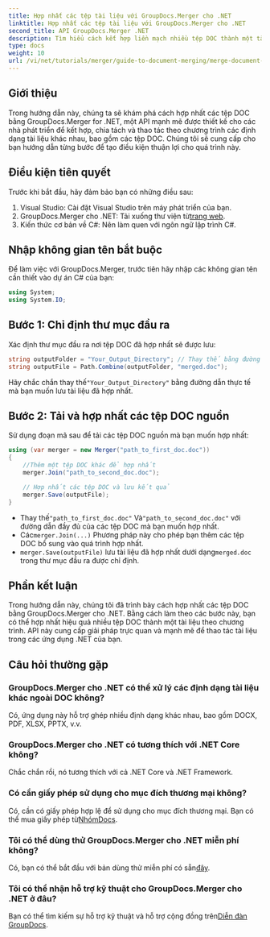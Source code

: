 ```yaml
---
title: Hợp nhất các tệp tài liệu với GroupDocs.Merger cho .NET
linktitle: Hợp nhất các tệp tài liệu với GroupDocs.Merger cho .NET
second_title: API GroupDocs.Merger .NET
description: Tìm hiểu cách kết hợp liền mạch nhiều tệp DOC thành một tài liệu duy nhất bằng GroupDocs.Merger cho .NET. Hướng dẫn toàn diện này cung cấp phương pháp tiếp cận từng bước rõ ràng, bao gồm các điều kiện tiên quyết, đoạn mã và Câu hỏi thường gặp.
type: docs
weight: 10
url: /vi/net/tutorials/merger/guide-to-document-merging/merge-document-files/
---
```

## Giới thiệu

Trong hướng dẫn này, chúng ta sẽ khám phá cách hợp nhất các tệp DOC bằng GroupDocs.Merger for .NET, một API mạnh mẽ được thiết kế cho các nhà phát triển để kết hợp, chia tách và thao tác theo chương trình các định dạng tài liệu khác nhau, bao gồm các tệp DOC. Chúng tôi sẽ cung cấp cho bạn hướng dẫn từng bước để tạo điều kiện thuận lợi cho quá trình này.

## Điều kiện tiên quyết

Trước khi bắt đầu, hãy đảm bảo bạn có những điều sau:

1. Visual Studio: Cài đặt Visual Studio trên máy phát triển của bạn.
2.  GroupDocs.Merger cho .NET: Tải xuống thư viện từ[trang web](https://releases.groupdocs.com/merger/net/).
3. Kiến thức cơ bản về C#: Nên làm quen với ngôn ngữ lập trình C#.

## Nhập không gian tên bắt buộc

Để làm việc với GroupDocs.Merger, trước tiên hãy nhập các không gian tên cần thiết vào dự án C# của bạn:

```csharp
using System;
using System.IO;
```

## Bước 1: Chỉ định thư mục đầu ra

Xác định thư mục đầu ra nơi tệp DOC đã hợp nhất sẽ được lưu:

```csharp
string outputFolder = "Your_Output_Directory"; // Thay thế bằng đường dẫn của bạn
string outputFile = Path.Combine(outputFolder, "merged.doc");
```

 Hãy chắc chắn thay thế`"Your_Output_Directory"` bằng đường dẫn thực tế mà bạn muốn lưu tài liệu đã hợp nhất.

## Bước 2: Tải và hợp nhất các tệp DOC nguồn

Sử dụng đoạn mã sau để tải các tệp DOC nguồn mà bạn muốn hợp nhất:

```csharp
using (var merger = new Merger("path_to_first_doc.doc"))
{
    //Thêm một tệp DOC khác để hợp nhất
    merger.Join("path_to_second_doc.doc");

    // Hợp nhất các tệp DOC và lưu kết quả
    merger.Save(outputFile);
}
```


-  Thay thế`"path_to_first_doc.doc"` Và`"path_to_second_doc.doc"` với đường dẫn đầy đủ của các tệp DOC mà bạn muốn hợp nhất.
-  Các`merger.Join(...)` Phương pháp này cho phép bạn thêm các tệp DOC bổ sung vào quá trình hợp nhất.
- `merger.Save(outputFile)` lưu tài liệu đã hợp nhất dưới dạng`merged.doc` trong thư mục đầu ra được chỉ định.

## Phần kết luận

Trong hướng dẫn này, chúng tôi đã trình bày cách hợp nhất các tệp DOC bằng GroupDocs.Merger cho .NET. Bằng cách làm theo các bước này, bạn có thể hợp nhất hiệu quả nhiều tệp DOC thành một tài liệu theo chương trình. API này cung cấp giải pháp trực quan và mạnh mẽ để thao tác tài liệu trong các ứng dụng .NET của bạn.

## Câu hỏi thường gặp

### GroupDocs.Merger cho .NET có thể xử lý các định dạng tài liệu khác ngoài DOC không?

Có, ứng dụng này hỗ trợ ghép nhiều định dạng khác nhau, bao gồm DOCX, PDF, XLSX, PPTX, v.v.

### GroupDocs.Merger cho .NET có tương thích với .NET Core không?

Chắc chắn rồi, nó tương thích với cả .NET Core và .NET Framework.

### Có cần giấy phép sử dụng cho mục đích thương mại không?

Có, cần có giấy phép hợp lệ để sử dụng cho mục đích thương mại. Bạn có thể mua giấy phép từ[NhómDocs](https://purchase.groupdocs.com/buy).

### Tôi có thể dùng thử GroupDocs.Merger cho .NET miễn phí không?

 Có, bạn có thể bắt đầu với bản dùng thử miễn phí có sẵn[đây](https://releases.groupdocs.com/).

### Tôi có thể nhận hỗ trợ kỹ thuật cho GroupDocs.Merger cho .NET ở đâu?

 Bạn có thể tìm kiếm sự hỗ trợ kỹ thuật và hỗ trợ cộng đồng trên[Diễn đàn GroupDocs](https://forum.groupdocs.com/c/merger/32).